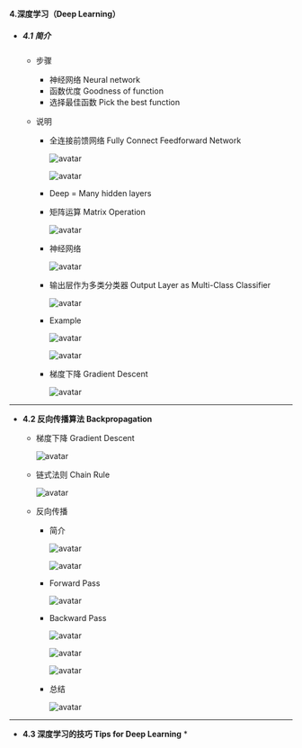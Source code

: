 #### 4.深度学习（Deep Learning）

* ##### 4.1 简介

  * 步骤

    * 神经网络 Neural network
    * 函数优度 Goodness of function
    * 选择最佳函数 Pick the best function

  * 说明

    * 全连接前馈网络 Fully Connect Feedforward Network

      ![avatar](./images/u41_fully_connect_1.png)

      ![avatar](./images/u41_fully_connect_2.png)

    * Deep = Many hidden layers

    * 矩阵运算 Matrix Operation

      ![avatar](./images/u41_matrix_operation.png)

    * 神经网络

      ![avatar](./images/u41_neural_network.png)

    * 输出层作为多类分类器 Output Layer as Multi-Class Classifier

      ![avatar](./images/u41_output_layer.png)

    * Example

      ![avatar](./images/u41_example_1.png)

      ![avatar](./images/u41_example_2.png)

    * 梯度下降 Gradient Descent

      ![avatar](./images/u41_gradient_descent.png)

---

* **4.2 反向传播算法 Backpropagation**

  * 梯度下降 Gradient Descent

    ![avatar](./images/u42_gradient_descent.png)

  * 链式法则 Chain Rule

    ![avatar](./images/u42_chain_rule.png)

  * 反向传播

    * 简介

      ![avatar](./images/u42_backpropagation_1.png)

      ![avatar](./images/u42_backpropagation_2.png)

    * Forward Pass

      ![avatar](./images/u42_forward_pass.png)

    * Backward Pass

      ![avatar](./images/u42_backward_pass_1.png)

      ![avatar](./images/u42_backward_pass_2.png)

      ![avatar](./images/u42_backward_pass_3.png)

    * 总结

      ![avatar](./images/u42_sumarry.png)

---

* **4.3 深度学习的技巧 Tips for Deep Learning**
  * 















































